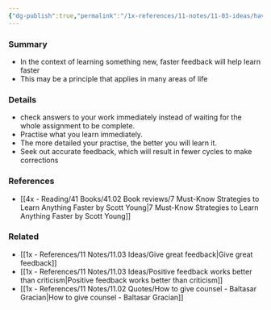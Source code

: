 ```yaml
---
{"dg-publish":true,"permalink":"/1x-references/11-notes/11-03-ideas/have-quicker-feedback-loops/","title":"Have quicker feedback loops"}
---
```



### Summary
- In the context of learning something new, faster feedback will help learn faster
- This may be a principle that applies in many areas of life

### Details
- check answers to your work immediately instead of waiting for the whole assignment to be complete.
- Practise what you learn immediately. 
- The more detailed your practise, the better you will learn it.
- Seek out accurate feedback, which will result in fewer cycles to make corrections

### References
- [[4x - Reading/41 Books/41.02 Book reviews/7 Must-Know Strategies to Learn Anything Faster by Scott Young\|7 Must-Know Strategies to Learn Anything Faster by Scott Young]]

### Related
- [[1x - References/11 Notes/11.03 Ideas/Give great feedback\|Give great feedback]]
- [[1x - References/11 Notes/11.03 Ideas/Positive feedback works better than criticism\|Positive feedback works better than criticism]]
- [[1x - References/11 Notes/11.02 Quotes/How to give counsel - Baltasar Gracian\|How to give counsel - Baltasar Gracian]]
